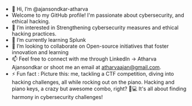 - 👋 Hi, I’m @ajansondkar-atharva
- Welcome to my GitHub profile! I'm passionate about cybersecurity, and ethical hacking.
- 👀 I’m interested in Strengthening cybersecurity measures and ethical hacking practices.
- 🌱 I’m currently learning Splunk
- 💞️ I’m looking to collaborate on Open-source initiatives that foster innovation and learning
- 📫 Feel free to connect with me through LinkedIn -> Atharva Ajansondkar or shoot me an email at atharvaajan@gmail.com.
- ⚡ Fun fact : Picture this: me, tackling a CTF competition, diving into hacking challenges, all while rocking out on the piano. Hacking and piano keys, a crazy but awesome combo, right? 🎹💻 It's all about finding harmony in cybersecurity challenges!

<!---
ajansondkar-atharva/ajansondkar-atharva is a ✨ special ✨ repository because its `README.md` (this file) appears on your GitHub profile.
You can click the Preview link to take a look at your changes.
--->
